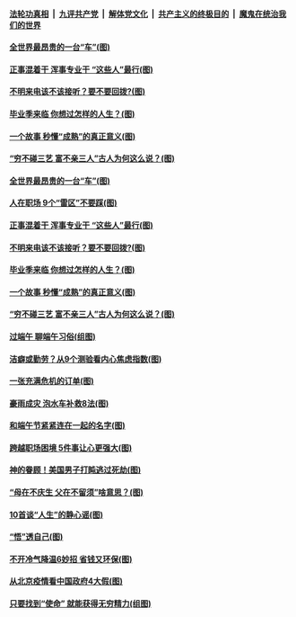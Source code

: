 ####  [法轮功真相](../../../../basic/blob/master/README.md?t=06270631) &nbsp;|&nbsp; [九评共产党](../../../../9ping.md/blob/master/README.md?t=06270631) &nbsp;|&nbsp; [解体党文化](../../../../jtdwh.md/blob/master/README.md?t=06270631)  &nbsp;|&nbsp; [共产主义的终极目的](../../../../gczydzjmd.md/blob/master/README.md?t=06270631) &nbsp;|&nbsp; [魔鬼在统治我们的世界](../../../../mgztzwmdsj.md/blob/master/README.md?t=06270631) 

#### [全世界最昂贵的一台“车”(图)](../pages/p8/937477.md?t=06270631) 

#### [正事混着干 浑事专业干 “这些人”最行(图)](../pages/p8/937732.md?t=06270631) 

#### [不明来电该不该接听？要不要回拨?(图)](../pages/p8/936929.md?t=06270631) 

#### [毕业季来临 你想过怎样的人生？(图)](../pages/p8/937661.md?t=06270631) 

#### [一个故事 秒懂“成熟”的真正意义(图)](../pages/p8/936405.md?t=06270631) 

#### [“穷不碰三艺 富不亲三人”古人为何这么说？(图)](../pages/p8/937602.md?t=06270631) 

#### [全世界最昂贵的一台“车”(图)](../pages/p8/937477.md?t=06270631) 

#### [人在职场 9个“雷区”不要踩(图)](../pages/p8/937766.md?t=06270631) 

#### [正事混着干 浑事专业干 “这些人”最行(图)](../pages/p8/937732.md?t=06270631) 

#### [不明来电该不该接听？要不要回拨?(图)](../pages/p8/936929.md?t=06270631) 

#### [毕业季来临 你想过怎样的人生？(图)](../pages/p8/937661.md?t=06270631) 

#### [一个故事 秒懂“成熟”的真正意义(图)](../pages/p8/936405.md?t=06270631) 

#### [“穷不碰三艺 富不亲三人”古人为何这么说？(图)](../pages/p8/937602.md?t=06270631) 

#### [过端午 聊端午习俗(组图)](../pages/p8/937246.md?t=06270631) 

#### [洁癖或勤劳？从9个测验看内心焦虑指数(图)](../pages/p8/937558.md?t=06270631) 

#### [一张充满危机的订单(图)](../pages/p8/936981.md?t=06270631) 

#### [豪雨成灾 泡水车补救8法(图)](../pages/p8/937526.md?t=06270631) 

#### [和端午节紧紧连在一起的名字(图)](../pages/p8/937448.md?t=06270631) 

#### [跨越职场困境 5件事让心更强大(图)](../pages/p8/937375.md?t=06270631) 

#### [神的眷顾！美国男子打盹逃过死劫(图)](../pages/p8/936985.md?t=06270631) 

#### [“母在不庆生 父在不留须”啥意思？(图)](../pages/p8/937234.md?t=06270631) 

#### [10首谈“人生”的静心谣(图)](../pages/p8/936965.md?t=06270631) 

#### [“悟”透自己(图)](../pages/p8/936972.md?t=06270631) 

#### [不开冷气降温6妙招 省钱又环保(图)](../pages/p8/937329.md?t=06270631) 

#### [从北京疫情看中国政府4大假(图)](../pages/p8/937196.md?t=06270631) 

#### [只要找到“使命” 就能获得无穷精力(组图)](../pages/p8/937159.md?t=06270631) 

